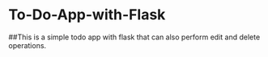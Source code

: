 ﻿# To-Do-App-with-Flask
##This is a simple todo app with flask that can also perform edit and delete operations. 
